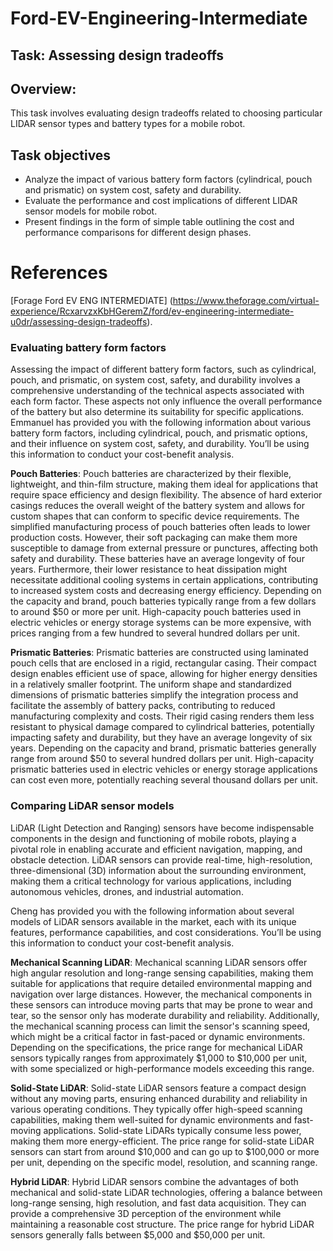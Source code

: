 # Ford-EV-Engineering-Intermediate

## Task: Assessing design tradeoffs

## Overview:
This task involves evaluating design tradeoffs related to choosing particular LIDAR sensor types
and battery types for a mobile robot.

## Task objectives

* Analyze the impact of various battery form factors (cylindrical, pouch and prismatic) on system cost, safety and durability.
* Evaluate the performance and cost implications of different LIDAR sensor models for mobile robot.
* Present findings in the form of simple table outlining the cost and performance comparisons for different design phases.

# References
[Forage Ford EV ENG INTERMEDIATE] (https://www.theforage.com/virtual-experience/RcxarvzxKbHGeremZ/ford/ev-engineering-intermediate-u0dr/assessing-design-tradeoffs).

### Evaluating battery form factors

Assessing the impact of different battery form factors, such as cylindrical, pouch, and prismatic, on system cost, safety, and durability involves a comprehensive understanding of the technical aspects associated with each form factor. These aspects not only influence the overall performance of the battery but also determine its suitability for specific applications. Emmanuel has provided you with the following information about various battery form factors, including cylindrical, pouch, and prismatic options, and their influence on system cost, safety, and durability. You’ll be using this information to conduct your cost-benefit analysis.

**Pouch Batteries**: Pouch batteries are characterized by their flexible, lightweight, and thin-film structure, making them ideal for applications that require space efficiency and design flexibility. The absence of hard exterior casings reduces the overall weight of the battery system and allows for custom shapes that can conform to specific device requirements. The simplified manufacturing process of pouch batteries often leads to lower production costs. However, their soft packaging can make them more susceptible to damage from external pressure or punctures, affecting both safety and durability. These batteries have an average longevity of four years. Furthermore, their lower resistance to heat dissipation might necessitate additional cooling systems in certain applications, contributing to increased system costs and decreasing energy efficiency. Depending on the capacity and brand, pouch batteries typically range from a few dollars to around $50 or more per unit. High-capacity pouch batteries used in electric vehicles or energy storage systems can be more expensive, with prices ranging from a few hundred to several hundred dollars per unit.

**Prismatic Batteries**: Prismatic batteries are constructed using laminated pouch cells that are enclosed in a rigid, rectangular casing. Their compact design enables efficient use of space, allowing for higher energy densities in a relatively smaller footprint. The uniform shape and standardized dimensions of prismatic batteries simplify the integration process and facilitate the assembly of battery packs, contributing to reduced manufacturing complexity and costs. Their rigid casing renders them less resistant to physical damage compared to cylindrical batteries, potentially impacting safety and durability, but they have an average longevity of six years. Depending on the capacity and brand, prismatic batteries generally range from around $50 to several hundred dollars per unit. High-capacity prismatic batteries used in electric vehicles or energy storage applications can cost even more, potentially reaching several thousand dollars per unit.

### Comparing LiDAR sensor models

LiDAR (Light Detection and Ranging) sensors have become indispensable components in the design and functioning of mobile robots, playing a pivotal role in enabling accurate and efficient navigation, mapping, and obstacle detection. LiDAR sensors can provide real-time, high-resolution, three-dimensional (3D) information about the surrounding environment, making them a critical technology for various applications, including autonomous vehicles, drones, and industrial automation.

Cheng has provided you with the following information about several models of LiDAR sensors available in the market, each with its unique features, performance capabilities, and cost considerations. You’ll be using this information to conduct your cost-benefit analysis.

**Mechanical Scanning LiDAR**: Mechanical scanning LiDAR sensors offer high angular resolution and long-range sensing capabilities, making them suitable for applications that require detailed environmental mapping and navigation over large distances. However, the mechanical components in these sensors can introduce moving parts that may be prone to wear and tear, so the sensor only has moderate durability and reliability. Additionally, the mechanical scanning process can limit the sensor's scanning speed, which might be a critical factor in fast-paced or dynamic environments. Depending on the specifications, the price range for mechanical LiDAR sensors typically ranges from approximately $1,000 to $10,000 per unit, with some specialized or high-performance models exceeding this range. 

**Solid-State LiDAR**:  Solid-state LiDAR sensors feature a compact design without any moving parts, ensuring enhanced durability and reliability in various operating conditions. They typically offer high-speed scanning capabilities, making them well-suited for dynamic environments and fast-moving applications. Solid-state LiDARs typically consume less power, making them more energy-efficient. The price range for solid-state LiDAR sensors can start from around $10,000 and can go up to $100,000 or more per unit, depending on the specific model, resolution, and scanning range.

**Hybrid LiDAR**: Hybrid LiDAR sensors combine the advantages of both mechanical and solid-state LiDAR technologies, offering a balance between long-range sensing, high resolution, and fast data acquisition. They can provide a comprehensive 3D perception of the environment while maintaining a reasonable cost structure. The price range for hybrid LiDAR sensors generally falls between $5,000 and $50,000 per unit.




